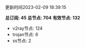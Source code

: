 更新时间2023-02-09 18:39:15

**总订阅: 45**
**总节点: 704**
**有效节点: 132**
- v2ray节点: 124
- trojan节点: 6
- ss节点: 2
